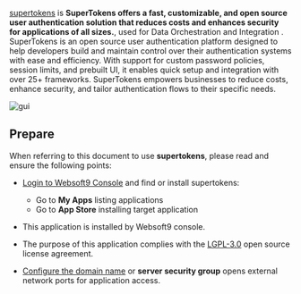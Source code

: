 [supertokens](https://supertokens.com) is **SuperTokens offers a fast, customizable, and open source user authentication solution that reduces costs and enhances security for applications of all sizes.**, used for Data Orchestration and Integration . SuperTokens is an open source user authentication platform designed to help developers build and maintain control over their authentication systems with ease and efficiency. With support for custom password policies, session limits, and prebuilt UI, it enables quick setup and integration with over 25+ frameworks. SuperTokens empowers businesses to reduce costs, enhance security, and tailor authentication flows to their specific needs.


![gui](https://libs.websoft9.com/Websoft9/DocsPicture/zh/supertokens/supertokens-gui-websoft9.png)


## Prepare

When referring to this document to use **supertokens**, please read and ensure the following points:

- [Login to Websoft9 Console](./login-console) and find or install supertokens:
  - Go to **My Apps** listing applications 
  - Go to **App Store** installing target application

- This application is installed by Websoft9 console.


- The purpose of this application complies with the [LGPL-3.0](https://opensource.org/licenses/LGPL-3.0) open source license agreement.


- [Configure the domain name](./domain-set) or **server security group** opens external network ports for application access.